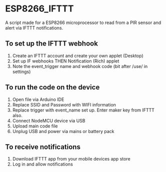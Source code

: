 # ESP8266_IFTTT
A script made for a ESP8266 microprocessor to read from a PIR sensor and alert via IFTTT notifications.


## To set up the IFTTT webhook
1. Create an IFTTT account and create your own applet (Desktop)
2. Set up IF webhooks THEN Notification (Rich) applet
3. Note the event_trigger name and webhook code (bit after /use/ in settings)

## To run the code on the device
1. Open file via Arduino IDE
2. Replace SSID and Password with WIFI information
3. Replace trigger with event_name set up. Enter maker key from IFTTT also.
4. Connect NodeMCU device via USB
5. Upload main code file
6. Unplug USB and power via mains or battery pack

## To receive notifications
1. Download IFTTT app from your mobile devices app store
2. Log in and allow notifications
